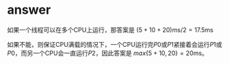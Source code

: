 # answer

如果一个线程可以在多个CPU上运行，那答案是 $(5 + 10 + 20)\text{ms} / 2 = 17.5\text{ms}$

如果不能，则保证CPU满载的情况下，一个CPU运行完$P0$或$P1$紧接着会运行$P1$或$P0$，而另一个CPU会一直运行$P2$，因此答案是 $max\{5 + 10, 20\} = 20\text{ms}$。

